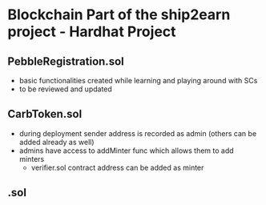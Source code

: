 # Blockchain Part of the ship2earn project - Hardhat Project

## PebbleRegistration.sol
- basic functionalities created while learning and playing around with SCs 
- to be reviewed and updated

## CarbToken.sol
- during deployment sender address is recorded as admin (others can be added already as well)
- admins have access to addMinter func which allows them to add minters
    - verifier.sol contract address can be added as minter

## .sol